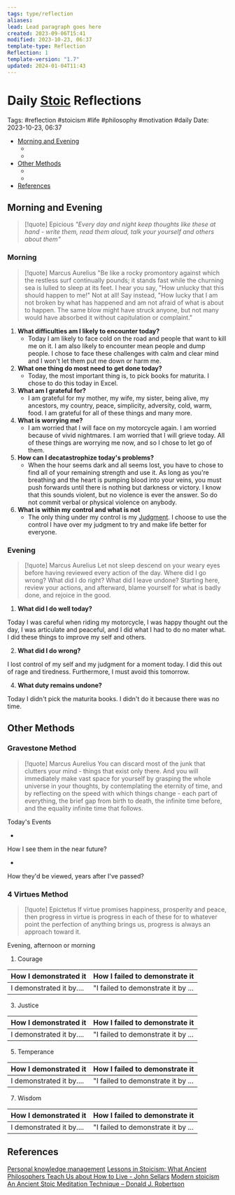 ```yaml
---
tags: type/reflection
aliases: 
lead: Lead paragraph goes here
created: 2023-09-06T15:41
modified: 2023-10-23, 06:37
template-type: Reflection
Reflection: 1
template-version: "1.7"
updated: 2024-01-04T11:43
---
```



# Daily [Stoic](../SLIP-BOX/Stoicism.md) Reflections

Tags:  #reflection #stoicism #life #philosophy #motivation #daily 
Date: 2023-10-23, 06:37

- [Morning and Evening](#Morning%20and%20Evening)
	- [](#Morning%20and%20Evening#Morning%20and%20Evening#Morning|Morning)
	- [](#Morning%20and%20Evening#Morning%20and%20Evening#Evening|Evening)
- [Other Methods](#Other%20Methods)
	- [](#Other%20Methods#Other%20Methods#Gravestone%20Method|Gravestone%20Method)
	- [](#Other%20Methods#Other%20Methods#4%20Virtues%20Method|4%20Virtues%20Method)
- [References](#References)


## Morning and Evening

> [!quote] Epicious 
> _"Every day and night keep thoughts like these at hand - write them, read them aloud, talk your yourself and others about them"_

### Morning

> [!quote] Marcus Aurelius
> "Be like a rocky promontory against which the restless surf continually pounds; it stands fast while the churning sea is lulled to sleep at its feet. I hear you say, "How unlucky that this should happen to me!" Not at all! Say instead, "How lucky that I am not broken by what has happened and am not afraid of what is about to happen. The same blow might have struck anyone, but not many would have absorbed it without capitulation or complaint."

1. **What difficulties am I likely to encounter today?**
	- Today I am likely to face cold on the road and people that want to kill me on it. I am also likely to encounter mean people and dump people. I chose to face these challenges with calm and clear mind and I won't let them put me down or harm me.
2. **What one thing do most need to get done today?**
	- Today, the most important thing is, to pick books for maturita. I chose to do this today in Excel.
1. **What am I grateful for?**
	- I am grateful for my mother, my wife, my sister, being alive, my ancestors, my country, peace, simplicity, adversity, cold, warm, food. I am grateful for all of these things and many more. 
2. **What is worrying me?**
	- I am worried that I will face on my motorcycle again. I am worried because of vivid nightmares. I am worried that I will grieve today. All of these things are worrying me now, and so I chose to let go of them.
3. **How can I decatastrophize today's problems?**
	- When the hour seems dark and all seems lost, you have to chose to find all of your remaining strength and use it. As long as you're breathing and the heart is pumping blood into your veins, you must push forwards until there is nothing but darkness or victory. I know that this sounds violent, but no violence is ever the answer. So do not commit verbal or physical violence on anybody.    
4. **What is within my control and what is not**
	- The only thing under my control is my [Judgment](../SLIP-BOX/Control%20Over%20Judgment.md). I choose to use the control I have over my judgment to try and make life better for everyone. 

### Evening

> [!quote] Marcus Aurelius
> Let not sleep descend on your weary eyes before having reviewed every action of the day. Where did I go wrong? What did I do right? What did I leave undone? Starting here, review your actions, and afterward, blame yourself for what is badly done, and rejoice in the good.

1. **What did I do well today?**

Today I was careful when riding my motorcycle, I was happy thought out the day, I was articulate and peaceful, and I did what I had to do no mater what. I did these things to improve my self and others.   

2. **What did I do wrong?**

I lost control of my self and my judgment for a moment today. I did this out of rage and tiredness. Furthermore, I must avoid this tomorrow. 

4. **What duty remains undone?**

Today I didn't pick the maturita books. I didn't do it because there was no time. 

## Other Methods

### Gravestone Method

> [!quote] Marcus Aurelius
> You can discard most of the junk that clutters your mind - things that exist only there. And you will immediately make vast space for yourself by grasping the whole universe in your thoughts, by contemplating the eternity of time, and by reflecting on the speed with which things change - each part of everything, the brief gap from birth to death, the infinite time before, and the equality infinite time that follows. 

Today's Events 

-

How I see them in the near future? 

-

How they'd be viewed, years after I've passed?

### 4 Virtues Method

> [!quote] Epictetus 
> If virtue promises happiness, prosperity and peace, then progress in virtue is progress in each of these for to whatever point the perfection of anything brings us, progress is always an approach toward it.

Evening, afternoon or morning

1. Courage 

| How I demonstrated it  | How I failed to demonstrate it |
| ------------------- | ---------------- |
| I demonstrated it by....                 | "I failed to demonstrate it by ...              |

3. Justice

| How I demonstrated it  | How I failed to demonstrate it |
| ------------------- | ---------------- |
| I demonstrated it by....                 | "I failed to demonstrate it by ...             

5. Temperance

| How I demonstrated it  | How I failed to demonstrate it |
| ------------------- | ---------------- |
| I demonstrated it by....                 | "I failed to demonstrate it by ...             

7. Wisdom

| How I demonstrated it  | How I failed to demonstrate it |
| ------------------- | ---------------- |
| I demonstrated it by....                 | "I failed to demonstrate it by ...             

## References

[Personal knowledge management](Personal%20knowledge%20management.md)
[Lessons in Stoicism: What Ancient Philosophers Teach Us about How to Live - John Sellars](https://books.google.cz/books/about/Lessons_in_Stoicism.html?id=ky84zQEACAAJ&redir_esc=y)
[Modern stoicism](https://modernstoicism.com/)
[An Ancient Stoic Meditation Technique – Donald J. Robertson](https://donaldrobertson.name/2017/03/22/an-ancient-stoic-meditation-technique/)


